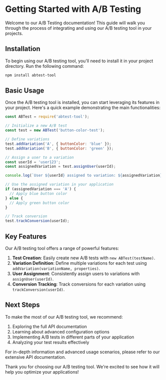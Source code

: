 # Getting Started with A/B Testing

Welcome to our A/B Testing documentation! This guide will walk you through the process of integrating and using our A/B testing tool in your projects.

## Installation

To begin using our A/B testing tool, you'll need to install it in your project directory. Run the following command:

```bash
npm install abtest-tool
```

## Basic Usage

Once the A/B testing tool is installed, you can start leveraging its features in your project. Here's a quick example demonstrating the main functionalities:

```javascript
const ABTest = require('abtest-tool');

// Initialize a new A/B test
const test = new ABTest('button-color-test');

// Define variations
test.addVariation('A', { buttonColor: 'blue' });
test.addVariation('B', { buttonColor: 'green' });

// Assign a user to a variation
const userId = 'user123';
const assignedVariation = test.assignUser(userId);

console.log(`User ${userId} assigned to variation: ${assignedVariation}`);

// Use the assigned variation in your application
if (assignedVariation === 'A') {
  // Apply blue button color
} else {
  // Apply green button color
}

// Track conversion
test.trackConversion(userId);
```

## Key Features

Our A/B testing tool offers a range of powerful features:

1. **Test Creation**: Easily create new A/B tests with `new ABTest(testName)`.
2. **Variation Definition**: Define multiple variations for each test using `addVariation(variationName, properties)`.
3. **User Assignment**: Consistently assign users to variations with `assignUser(userId)`.
4. **Conversion Tracking**: Track conversions for each variation using `trackConversion(userId)`.

## Next Steps

To make the most of our A/B testing tool, we recommend:

1. Exploring the full API documentation
2. Learning about advanced configuration options
3. Implementing A/B tests in different parts of your application
4. Analyzing your test results effectively

For in-depth information and advanced usage scenarios, please refer to our extensive API documentation.

Thank you for choosing our A/B testing tool. We're excited to see how it will help you optimize your applications!